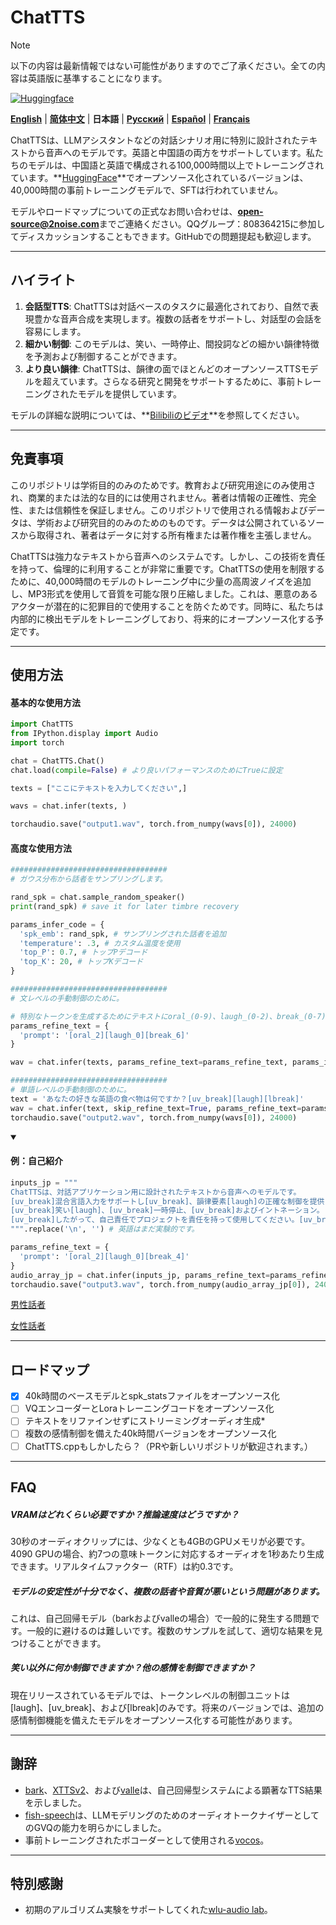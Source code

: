 # ChatTTS
> [!NOTE]
> 以下の内容は最新情報ではない可能性がありますのでご了承ください。全ての内容は英語版に基準することになります。

[![Huggingface](https://img.shields.io/badge/🤗%20-Models-yellow.svg?style=for-the-badge)](https://huggingface.co/2Noise/ChatTTS)

[**English**](../../README.md) | [**简体中文**](../cn/README.md) | **日本語** | [**Русский**](../ru/README.md) | [**Español**](../es/README.md) | [**Français**](../fr/README.md)

ChatTTSは、LLMアシスタントなどの対話シナリオ用に特別に設計されたテキストから音声へのモデルです。英語と中国語の両方をサポートしています。私たちのモデルは、中国語と英語で構成される100,000時間以上でトレーニングされています。**[HuggingFace](https://huggingface.co/2Noise/ChatTTS)**でオープンソース化されているバージョンは、40,000時間の事前トレーニングモデルで、SFTは行われていません。

モデルやロードマップについての正式なお問い合わせは、**open-source@2noise.com**までご連絡ください。QQグループ：808364215に参加してディスカッションすることもできます。GitHubでの問題提起も歓迎します。

---
## ハイライト
1. **会話型TTS**: ChatTTSは対話ベースのタスクに最適化されており、自然で表現豊かな音声合成を実現します。複数の話者をサポートし、対話型の会話を容易にします。
2. **細かい制御**: このモデルは、笑い、一時停止、間投詞などの細かい韻律特徴を予測および制御することができます。
3. **より良い韻律**: ChatTTSは、韻律の面でほとんどのオープンソースTTSモデルを超えています。さらなる研究と開発をサポートするために、事前トレーニングされたモデルを提供しています。

モデルの詳細な説明については、**[Bilibiliのビデオ](https://www.bilibili.com/video/BV1zn4y1o7iV)**を参照してください。

---

## 免責事項

このリポジトリは学術目的のみのためです。教育および研究用途にのみ使用され、商業的または法的な目的には使用されません。著者は情報の正確性、完全性、または信頼性を保証しません。このリポジトリで使用される情報およびデータは、学術および研究目的のみのためのものです。データは公開されているソースから取得され、著者はデータに対する所有権または著作権を主張しません。

ChatTTSは強力なテキストから音声へのシステムです。しかし、この技術を責任を持って、倫理的に利用することが非常に重要です。ChatTTSの使用を制限するために、40,000時間のモデルのトレーニング中に少量の高周波ノイズを追加し、MP3形式を使用して音質を可能な限り圧縮しました。これは、悪意のあるアクターが潜在的に犯罪目的で使用することを防ぐためです。同時に、私たちは内部的に検出モデルをトレーニングしており、将来的にオープンソース化する予定です。

---
## 使用方法

<h4>基本的な使用方法</h4>

```python
import ChatTTS
from IPython.display import Audio
import torch

chat = ChatTTS.Chat()
chat.load(compile=False) # より良いパフォーマンスのためにTrueに設定

texts = ["ここにテキストを入力してください",]

wavs = chat.infer(texts, )

torchaudio.save("output1.wav", torch.from_numpy(wavs[0]), 24000)
```

<h4>高度な使用方法</h4>

```python
###################################
# ガウス分布から話者をサンプリングします。

rand_spk = chat.sample_random_speaker()
print(rand_spk) # save it for later timbre recovery

params_infer_code = {
  'spk_emb': rand_spk, # サンプリングされた話者を追加
  'temperature': .3, # カスタム温度を使用
  'top_P': 0.7, # トップPデコード
  'top_K': 20, # トップKデコード
}

###################################
# 文レベルの手動制御のために。

# 特別なトークンを生成するためにテキストにoral_(0-9)、laugh_(0-2)、break_(0-7)を使用します。
params_refine_text = {
  'prompt': '[oral_2][laugh_0][break_6]'
} 

wav = chat.infer(texts, params_refine_text=params_refine_text, params_infer_code=params_infer_code)

###################################
# 単語レベルの手動制御のために。
text = 'あなたの好きな英語の食べ物は何ですか？[uv_break][laugh][lbreak]'
wav = chat.infer(text, skip_refine_text=True, params_refine_text=params_refine_text,  params_infer_code=params_infer_code)
torchaudio.save("output2.wav", torch.from_numpy(wavs[0]), 24000)
```

<details open>
  <summary><h4>例：自己紹介</h4></summary>

```python
inputs_jp = """
ChatTTSは、対話アプリケーション用に設計されたテキストから音声へのモデルです。
[uv_break]混合言語入力をサポートし[uv_break]、韻律要素[laugh]の正確な制御を提供します
[uv_break]笑い[laugh]、[uv_break]一時停止、[uv_break]およびイントネーション。[uv_break]自然で表現豊かな音声を提供します
[uv_break]したがって、自己責任でプロジェクトを責任を持って使用してください。[uv_break]
""".replace('\n', '') # 英語はまだ実験的です。

params_refine_text = {
  'prompt': '[oral_2][laugh_0][break_4]'
} 
audio_array_jp = chat.infer(inputs_jp, params_refine_text=params_refine_text)
torchaudio.save("output3.wav", torch.from_numpy(audio_array_jp[0]), 24000)
```
[男性話者](https://github.com/2noise/ChatTTS/assets/130631963/e0f51251-db7f-4d39-a0e9-3e095bb65de1)

[女性話者](https://github.com/2noise/ChatTTS/assets/130631963/f5dcdd01-1091-47c5-8241-c4f6aaaa8bbd)
</details>

---
## ロードマップ
- [x] 40k時間のベースモデルとspk_statsファイルをオープンソース化
- [ ] VQエンコーダーとLoraトレーニングコードをオープンソース化
- [ ] テキストをリファインせずにストリーミングオーディオ生成*
- [ ] 複数の感情制御を備えた40k時間バージョンをオープンソース化
- [ ] ChatTTS.cppもしかしたら？（PRや新しいリポジトリが歓迎されます。）

----
## FAQ

##### VRAMはどれくらい必要ですか？推論速度はどうですか？
30秒のオーディオクリップには、少なくとも4GBのGPUメモリが必要です。4090 GPUの場合、約7つの意味トークンに対応するオーディオを1秒あたり生成できます。リアルタイムファクター（RTF）は約0.3です。

##### モデルの安定性が十分でなく、複数の話者や音質が悪いという問題があります。

これは、自己回帰モデル（barkおよびvalleの場合）で一般的に発生する問題です。一般的に避けるのは難しいです。複数のサンプルを試して、適切な結果を見つけることができます。

##### 笑い以外に何か制御できますか？他の感情を制御できますか？

現在リリースされているモデルでは、トークンレベルの制御ユニットは[laugh]、[uv_break]、および[lbreak]のみです。将来のバージョンでは、追加の感情制御機能を備えたモデルをオープンソース化する可能性があります。

---
## 謝辞
- [bark](https://github.com/suno-ai/bark)、[XTTSv2](https://github.com/coqui-ai/TTS)、および[valle](https://arxiv.org/abs/2301.02111)は、自己回帰型システムによる顕著なTTS結果を示しました。
- [fish-speech](https://github.com/fishaudio/fish-speech)は、LLMモデリングのためのオーディオトークナイザーとしてのGVQの能力を明らかにしました。
- 事前トレーニングされたボコーダーとして使用される[vocos](https://github.com/gemelo-ai/vocos)。

---
## 特別感謝
- 初期のアルゴリズム実験をサポートしてくれた[wlu-audio lab](https://audio.westlake.edu.cn/)。
